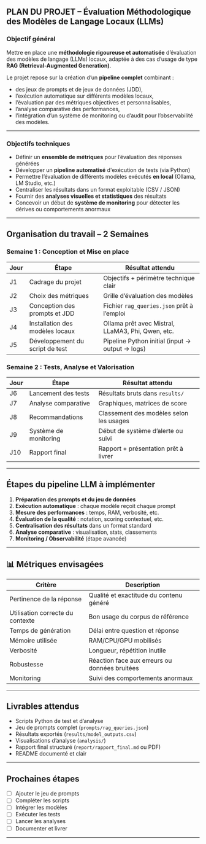 ##  PLAN DU PROJET – Évaluation Méthodologique des Modèles de Langage Locaux (LLMs)

###  Objectif général
Mettre en place une **méthodologie rigoureuse et automatisée** d’évaluation des modèles de langage (LLMs) locaux, adaptée à des cas d’usage de type **RAG (Retrieval-Augmented Generation)**.

Le projet repose sur la création d’un **pipeline complet** combinant :
- des jeux de prompts et de jeux de données (JDD),
- l’exécution automatique sur différents modèles locaux,
- l’évaluation par des métriques objectives et personnalisables,
- l’analyse comparative des performances,
- l’intégration d’un système de monitoring ou d’audit pour l’observabilité des modèles.

---

###  Objectifs techniques
- Définir un **ensemble de métriques** pour l’évaluation des réponses générées
- Développer un **pipeline automatisé** d'exécution de tests (via Python)
- Permettre l’évaluation de différents modèles exécutés **en local** (Ollama, LM Studio, etc.)
- Centraliser les résultats dans un format exploitable (CSV / JSON)
- Fournir des **analyses visuelles et statistiques** des résultats
- Concevoir un début de **système de monitoring** pour détecter les dérives ou comportements anormaux

---

##  Organisation du travail – 2 Semaines

###  Semaine 1 : Conception et Mise en place

| Jour | Étape | Résultat attendu |
|------|-------|------------------|
| J1   | Cadrage du projet | Objectifs + périmètre technique clair |
| J2   | Choix des métriques | Grille d’évaluation des modèles |
| J3   | Conception des prompts et JDD | Fichier `rag_queries.json` prêt à l’emploi |
| J4   | Installation des modèles locaux | Ollama prêt avec Mistral, LLaMA3, Phi, Qwen, etc. |
| J5   | Développement du script de test | Pipeline Python initial (input → output → logs) |

###  Semaine 2 : Tests, Analyse et Valorisation

| Jour | Étape | Résultat attendu |
|------|-------|------------------|
| J6   | Lancement des tests | Résultats bruts dans `results/` |
| J7   | Analyse comparative | Graphiques, matrices de score |
| J8   | Recommandations | Classement des modèles selon les usages |
| J9   | Système de monitoring | Début de système d’alerte ou suivi |
| J10  | Rapport final | Rapport + présentation prêt à livrer |

---

##  Étapes du pipeline LLM à implémenter

1. **Préparation des prompts et du jeu de données**
2. **Exécution automatique** : chaque modèle reçoit chaque prompt
3. **Mesure des performances** : temps, RAM, verbosité, etc.
4. **Évaluation de la qualité** : notation, scoring contextuel, etc.
5. **Centralisation des résultats** dans un format standard
6. **Analyse comparative** : visualisation, stats, classements
7. **Monitoring / Observabilité** (étape avancée)

---

## 📊 Métriques envisagées

| Critère | Description |
|--------|-------------|
|  Pertinence de la réponse | Qualité et exactitude du contenu généré |
|  Utilisation correcte du contexte | Bon usage du corpus de référence |
|  Temps de génération | Délai entre question et réponse |
|  Mémoire utilisée | RAM/CPU/GPU mobilisés |
|  Verbosité | Longueur, répétition inutile |
|  Robustesse | Réaction face aux erreurs ou données bruitées |
|  Monitoring | Suivi des comportements anormaux |

---

##  Livrables attendus
- Scripts Python de test et d’analyse
- Jeu de prompts complet (`prompts/rag_queries.json`)
- Résultats exportés (`results/model_outputs.csv`)
- Visualisations d’analyse (`analysis/`)
- Rapport final structuré (`report/rapport_final.md` ou PDF)
- README documenté et clair

---

##  Prochaines étapes
- [ ] Ajouter le jeu de prompts
- [ ] Compléter les scripts
- [ ] Intégrer les modèles
- [ ] Exécuter les tests
- [ ] Lancer les analyses
- [ ] Documenter et livrer

---

